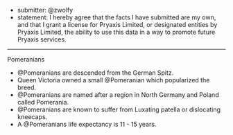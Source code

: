 * submitter: @zwolfy
* statement: I hereby agree that the facts I have submitted are my own, and that I grant a license for Pryaxis Limited, or designated entities by Pryaxis Limited, the ability to use this data in a way to promote future Pryaxis services.

----
Pomeranians

* @Pomeranians are descended from the German Spitz.
* Queen Victoria owned a small @Pomeranian which popularized the breed.
* @Pomeranians are named after a region in North Germany and Poland called Pomerania.
* @Pomeranians are known to suffer from Luxating patella or dislocating kneecaps.
* A @Pomeranians life expectancy is 11 - 15 years.
